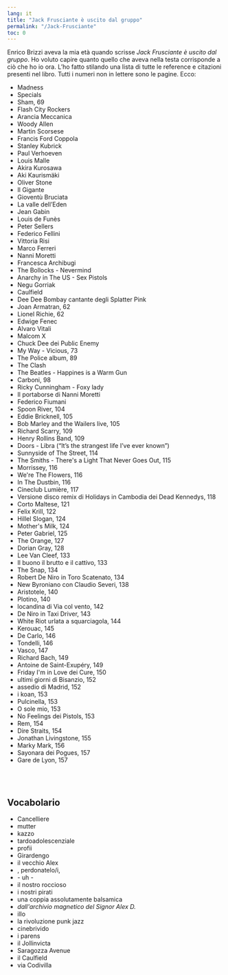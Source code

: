 ```yaml
---
lang: it
title: "Jack Frusciante è uscito dal gruppo"
permalink: "/Jack-Frusciante"
toc: 0
---
```

Enrico Brizzi aveva la mia età quando scrisse _Jack Frusciante è uscito dal gruppo_. Ho voluto capire quanto quello che aveva nella testa corrisponde a ciò che ho io ora. L’ho fatto stilando una lista di tutte le reference e citazioni presenti nel libro. Tutti i numeri non in lettere sono le pagine. Ecco:

- Madness
- Specials
- Sham, 69
- Flash City Rockers
- Arancia Meccanica
- Woody Allen
- Martin Scorsese
- Francis Ford Coppola
- Stanley Kubrick
- Paul Verhoeven
- Louis Malle
- Akira Kurosawa
- Aki Kaurismäki
- Oliver Stone
- Il Gigante
- Gioventù Bruciata
- La valle dell’Eden
- Jean Gabin
- Louis de Funès
- Peter Sellers
- Federico Fellini
- Vittoria Risi
- Marco Ferreri
- Nanni Moretti
- Francesca Archibugi
- The Bollocks - Nevermind
- Anarchy in The US - Sex Pistols
- Negu Gorriak
- Caulfield
- Dee Dee Bombay cantante degli Splatter Pink
- Joan Armatran, 62
- Lionel Richie, 62
- Edwige Fenec
- Alvaro Vitali
- Malcom X
- Chuck Dee dei Public Enemy
- My Way - Vicious, 73
- The Police album, 89
- The Clash
- The Beatles - Happines is a Warm Gun
- Carboni, 98
- Ricky Cunningham - Foxy lady
- Il portaborse di Nanni Moretti
- Federico Fiumani
- Spoon River, 104
- Eddie Bricknell, 105
- Bob Marley and the Wailers live, 105
- Richard Scarry, 109
- Henry Rollins Band, 109
- Doors - Libra (“It’s the strangest life I’ve ever known”)
- Sunnyside of The Street, 114
- The Smiths - There's a Light That Never Goes Out, 115
- Morrissey, 116
- We're The Flowers, 116
- In The Dustbin, 116
- Cineclub Lumière, 117
- Versione disco remix di Holidays in Cambodia dei Dead Kennedys, 118
- Corto Maltese, 121
- Felix Krill, 122
- Hillel Slogan, 124
- Mother's Milk, 124
- Peter Gabriel, 125
- The Orange, 127
- Dorian Gray, 128
- Lee Van Cleef, 133
- Il buono il brutto e il cattivo, 133
- The Snap, 134
- Robert De Niro in Toro Scatenato, 134
- New Byroniano con Claudio Severi, 138
- Aristotele, 140
- Plotino, 140
- locandina di Via col vento, 142
- De Niro in Taxi Driver, 143
- White Riot urlata a squarciagola, 144
- Kerouac, 145
- De Carlo, 146
- Tondelli, 146
- Vasco, 147
- Richard Bach, 149
- Antoine de Saint-Exupéry, 149
- Friday I'm in Love dei Cure, 150
- ultimi giorni di Bisanzio, 152
- assedio di Madrid, 152
- i koan, 153
- Pulcinella, 153
- O sole mio, 153
- No Feelings dei Pistols, 153
- Rem, 154
- Dire Straits, 154
- Jonathan Livingstone, 155
- Marky Mark, 156
- Sayonara dei Pogues, 157
- Gare de Lyon, 157

<br />
<br />

## Vocabolario

- Cancelliere
- mutter
- kazzo
- tardoadolescenziale
- profii
- Girardengo
- il vecchio Alex
- , perdonatelo/i,
- \- uh \-
- il nostro roccioso
- i nostri pirati
- una coppia assolutamente balsamica
- _dall'archivio magnetico del Signor Alex D._
- illo
- la rivoluzione punk jazz
- cinebrivido
- i parens
- il Jollinvicta
- Saragozza Avenue
- il Caulfield
- via Codivilla
